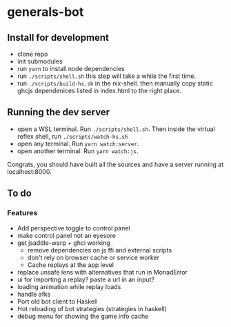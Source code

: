# generals-bot

## Install for development
- clone repo
- init submodules
- run `yarn` to install node dependencies
- run `./scripts/shell.sh` this step will take a while the first time.
- run `./scripts/build-hs.sh` in the nix-shell. then manually copy static ghcjs dependenices listed in index.html to the right place.

## Running the dev server
- open a WSL terminal. Run `./scripts/shell.sh`. Then inside the virtual reflex shell, run `./scripts/watch-hs.sh`
- open any terminal. Run `yarn watch:server`.
- open another terminal. Run `yarn watch:js`.

Congrats, you should have built all the sources and have a server running at localhost:8000.

## To do
### Features
- Add perspective toggle to control panel
- make control panel not an eyesore
- get jsaddle-warp + ghci working
  - remove dependencies on js ffi and external scripts
  - don't rely on browser cache or service worker
  - Cache replays at the app level
- replace unsafe lens with alternatives that run in MonadError
- ui for importing a replay? paste a url in an input?
- loading animation while replay loads
- handle afks
- Port old bot client to Haskell
- Hot reloading of bot strategies (strategies in haskell)
- debug menu for showing the game info cache
